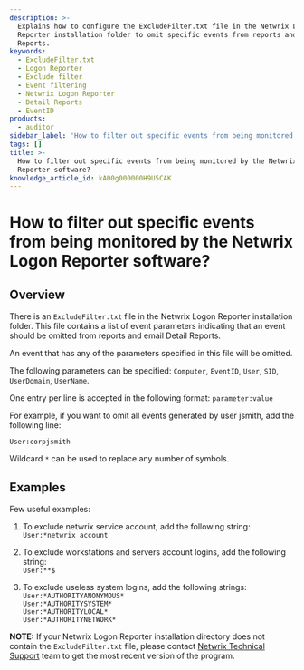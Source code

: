 ```yaml
---
description: >-
  Explains how to configure the ExcludeFilter.txt file in the Netwrix Logon
  Reporter installation folder to omit specific events from reports and Detail
  Reports.
keywords:
  - ExcludeFilter.txt
  - Logon Reporter
  - Exclude filter
  - Event filtering
  - Netwrix Logon Reporter
  - Detail Reports
  - EventID
products:
  - auditor
sidebar_label: 'How to filter out specific events from being monitored by the Netwrix Logon Reporter software?'
tags: []
title: >-
  How to filter out specific events from being monitored by the Netwrix Logon
  Reporter software?
knowledge_article_id: kA00g000000H9U5CAK
---
```


# How to filter out specific events from being monitored by the Netwrix Logon Reporter software?

## Overview

There is an `ExcludeFilter.txt` file in the Netwrix Logon Reporter installation folder. This file contains a list of event parameters indicating that an event should be omitted from reports and email Detail Reports.

An event that has any of the parameters specified in this file will be omitted.

The following parameters can be specified: `Computer`, `EventID`, `User`, `SID`, `UserDomain`, `UserName`.

One entry per line is accepted in the following format: `parameter:value`

For example, if you want to omit all events generated by user jsmith, add the following line:

`User:corpjsmith`

Wildcard `*` can be used to replace any number of symbols.

## Examples

Few useful examples:

1. To exclude netwrix service account, add the following string:  
   `User:*netwrix_account`

2. To exclude workstations and servers account logins, add the following string:  
   `User:**$`

3. To exclude useless system logins, add the following strings:  
   `User:*AUTHORITYANONYMOUS*`  
   `User:*AUTHORITYSYSTEM*`  
   `User:*AUTHORITYLOCAL*`  
   `User:*AUTHORITYNETWORK*`

**NOTE:** If your Netwrix Logon Reporter installation directory does not contain the `ExcludeFilter.txt` file, please contact [Netwrix Technical Support](https://www.netwrix.com/support_ticket.html) team to get the most recent version of the program.
